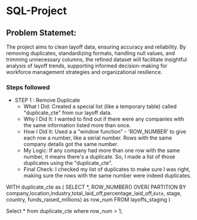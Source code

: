 # SQL-Project
## Problem Statemet: 
The project aims to clean layoff data, ensuring accuracy and reliability. By removing duplicates, standardizing formats, handling null values, and trimming unnecessary columns, the refined dataset will facilitate insightful analysis of layoff trends, supporting informed decision-making for workforce management strategies and organizational resilience.

### Steps followed 
- STEP 1 : Remove Duplicate
   - What I Did: Created a special list (like a temporary table) called "duplicate_cte" from our layoff data.
   - Why I Did It: I wanted to find out if there were any companies with the same information listed more than once.
   - How I Did It: Used a a "window function" - 'ROW_NUMBER' to give each row a number, like a serial number. Rows with the same company details got the same number.
   - My Logic: If any company had more than one row with the same number, it means there's a duplicate. So, I made a list of those duplicates using the "duplicate_cte".
   - Final Check: I checked my list of duplicates to make sure I was right, making sure the rows with the same number were indeed duplicates.

WITH duplicate_cte as (
SELECT *,
ROW_NUMBER() OVER(
PARTITION BY company,location,industry,total_laid_off,percentage_laid_off,`date`, stage, country,
funds_raised_millions) as row_num
FROM layoffs_staging
)

Select *
from duplicate_cte
where row_num > 1;



 
